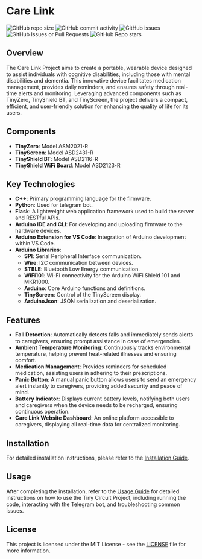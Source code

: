 # Care Link

![GitHub repo size](https://img.shields.io/github/repo-size/Koon-Kiat/Care-Link)
![GitHub commit activity](https://img.shields.io/github/commit-activity/t/Koon-Kiat/Care-Link?style=flat)
![GitHub issues](https://img.shields.io/github/issues/Koon-Kiat/Care-Link)
![GitHub Issues or Pull Requests](https://img.shields.io/github/issues-pr/Koon-Kiat/Care-Link)
![GitHub Repo stars](https://img.shields.io/github/stars/Koon-Kiat/Care-Link?style=flat)

## Overview

The Care Link Project aims to create a portable, wearable device designed to assist individuals with cognitive disabilities, including those with mental disabilities and dementia. This innovative device facilitates medication management, provides daily reminders, and ensures safety through real-time alerts and monitoring. Leveraging advanced components such as TinyZero, TinyShield BT, and TinyScreen, the project delivers a compact, efficient, and user-friendly solution for enhancing the quality of life for its users.

## Components

- **TinyZero**: Model ASM2021-R
- **TinyScreen**: Model ASD2431-R
- **TinyShield BT**: Model ASD2116-R
- **TinyShield WiFi Board**: Model ASD2123-R

## Key Technologies

- **C++**: Primary programming language for the firmware.
- **Python**: Used for telegram bot.
- **Flask**: A lightweight web application framework used to build the server and RESTful APIs.
- **Arduino IDE and CLI**: For developing and uploading firmware to the hardware devices.
- **Arduino Extension for VS Code**: Integration of Arduino development within VS Code.
- **Arduino Libraries**:
  - **SPI**: Serial Peripheral Interface communication.
  - **Wire**: I2C communication between devices.
  - **STBLE**: Bluetooth Low Energy communication.
  - **WiFi101**: Wi-Fi connectivity for the Arduino WiFi Shield 101 and MKR1000.
  - **Arduino**: Core Arduino functions and definitions.
  - **TinyScreen**: Control of the TinyScreen display.
  - **ArduinoJson**: JSON serialization and deserialization.
  
## Features

- **Fall Detection**: Automatically detects falls and immediately sends alerts to caregivers, ensuring prompt assistance in case of emergencies.
- **Ambient Temperature Monitoring**: Continuously tracks environmental temperature, helping prevent heat-related illnesses and ensuring comfort.
- **Medication Management**: Provides reminders for scheduled medication, assisting users in adhering to their prescriptions.
- **Panic Button**: A manual panic button allows users to send an emergency alert instantly to caregivers, providing added security and peace of mind.
- **Battery Indicator**: Displays current battery levels, notifying both users and caregivers when the device needs to be recharged, ensuring continuous operation.
- **Care Link Website Dashboard**: An online platform accessible to caregivers, displaying all real-time data for centralized monitoring.

## Installation

For detailed installation instructions, please refer to the [Installation Guide](docs/INSTALLATION.md).

## Usage

After completing the installation, refer to the [Usage Guide](docs/USAGE.md) for detailed instructions on how to use the Tiny Circuit Project, including running the code, interacting with the Telegram bot, and troubleshooting common issues.

## License

This project is licensed under the MIT License - see the [LICENSE](LICENSE) file for more information.
